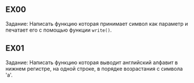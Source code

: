 ## EX00

Задание: Написать функцию которая принимает символ как параметр и печатает его с помощью функции `write()`.

## EX01

Задание: Написать функцию которая выводит английский алфавит в нижнем регистре, на одной строке, в порядке возрастания с символа 'a'.

